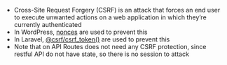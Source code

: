 - Cross-Site Request Forgery (CSRF) is an attack that forces an end user to execute unwanted actions on a web application in which they’re currently authenticated
- In WordPress, [nonces](https://codex.wordpress.org/WordPress_Nonces) are used to prevent this
- In Laravel, [@csrf/csrf_token()](https://laravel.com/docs/7.x/csrf) are used to prevent this
- Note that on API Routes does not need any CSRF protection, since restful API do not have state, so there is no session to attack